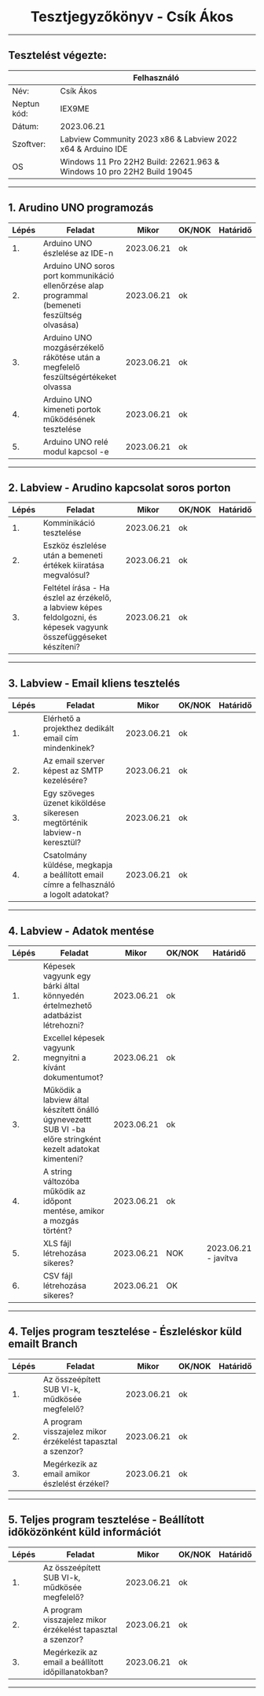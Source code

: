 # <div align="center">Tesztjegyzőkönyv - Csík Ákos </div>
<hr>

## Tesztelést végezte:

|               | Felhasználó   |
| --- | ------- |
| Név:          | Csík Ákos     |
| Neptun kód:   | IEX9ME        |
| Dátum:        | 2023.06.21   |
| Szoftver:     | Labview Community 2023 x86  &    Labview 2022 x64       & Arduino IDE     
| OS            | Windows 11 Pro 22H2 Build: 22621.963  &  Windows 10 pro 22H2 Build 19045

<hr>

## 1.  Arudino UNO programozás
|Lépés| Feladat|  Mikor | OK/NOK | Határidő |
| --- | ------- | - | - | - |
| 1.    | Arduino UNO észlelése az IDE-n |    2023.06.21     |      ok     |           |           
| 2.    | Arduino UNO soros port kommunikáció ellenőrzése alap programmal (bemeneti feszültség olvasása) |     2023.06.21      |      ok     |           | 
| 3.    | Arduino UNO mozgásérzékelő rákötése után a megfelelő feszültségértékeket olvassa |     2023.06.21      |      ok     |           |        
| 4.    | Arduino UNO kimeneti portok működésének tesztelése |     2023.06.21      |      ok     |           |        
| 5.    | Arduino UNO relé modul kapcsol -e |     2023.06.21      |      ok     |           |        

<hr>

## 2. Labview - Arudino kapcsolat soros porton
|Lépés| Feladat|  Mikor | OK/NOK | Határidő |
| --- | ------- | - | - | - |
| 1.    | Komminikáció tesztelése |      2023.06.21      |      ok     |           |          
| 2.    | Eszköz észlelése után a bemeneti értékek kiiratása megvalósul?|    2023.06.21      |      ok     |           |            
| 3.    | Feltétel írása - Ha észlel az érzékelő, a labview képes feldolgozni, és képesek vagyunk összefüggéseket készíteni? |     2023.06.21      |      ok     |           | 


<hr>

## 3. Labview - Email kliens tesztelés
|Lépés| Feladat|  Mikor | OK/NOK | Határidő |
| --- | ------- | - | - | - |
| 1.    | Elérhető a projekthez dedikált email cím mindenkinek? |     2023.06.21      |      ok     |           |  
| 2.    | Az email szerver képest az SMTP kezelésére? |     2023.06.21      |      ok     |           |   
| 3.    | Egy szöveges üzenet kiköldése sikeresen megtörténik labview-n keresztül?  |     2023.06.21      |      ok     |           | 
| 4.    | Csatolmány küldése, megkapja a beállított email címre a felhasználó a logolt adatokat? |     2023.06.21      |      ok     |           |     



<hr>

## 4. Labview - Adatok mentése
|Lépés| Feladat|  Mikor | OK/NOK | Határidő |
| --- | ------- | - | - | - |
| 1.    | Képesek vagyunk egy bárki által könnyedén értelmezhető adatbázist létrehozni? |       2023.06.21      |      ok     |           | 
| 2.    | Excellel képesek vagyunk megnyitni a kívánt dokumentumot?|      2023.06.21      |      ok     |           |     
| 3.    | Működik a labview által készített önálló úgynevezettt SUB VI -ba előre stringként kezelt adatokat kimenteni?|        2023.06.21      |      ok     |           | 
| 4.    | A string változóba működik az időpont mentése, amikor a mozgás történt? |      2023.06.21      |      ok   |         | 
| 5.    | XLS fájl létrehozása sikeres? |      2023.06.21      |      NOK   |     2023.06.21 - javítva   |         | 
| 6.    | CSV fájl létrehozása sikeres? |      2023.06.21      |      OK   |      |         | 

        

<hr>

## 4. Teljes program tesztelése - Észleléskor küld emailt Branch
|Lépés| Feladat|  Mikor | OK/NOK | Határidő |
| --- | ------- | - | - | - |
| 1.    | Az összeépített SUB VI-k, műdkösée megfelelő? |       2023.06.21      |      ok     |           | 
| 2.    | A program visszajelez mikor érzékelést tapasztal a szenzor? |      2023.06.21      |      ok     |           |     
| 3.    | Megérkezik az email amikor észlelést érzékel? |        2023.06.21      |      ok     |           | 

<hr>

## 5. Teljes program tesztelése - Beállított időközönként küld információt
|Lépés| Feladat|  Mikor | OK/NOK | Határidő |
| --- | ------- | - | - | - |
| 1.    | Az összeépített SUB VI-k, műdkösée megfelelő? |       2023.06.21      |      ok     |           | 
| 2.    | A program visszajelez mikor érzékelést tapasztal a szenzor? |      2023.06.21      |      ok     |           |     
| 3.    | Megérkezik az email a beállított időpillanatokban? |        2023.06.21      |      ok     |           | 

<hr>
